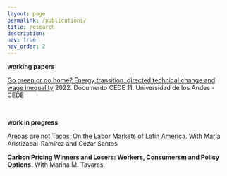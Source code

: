 ```yaml
---
layout: page
permalink: /publications/
title: research
description: 
nav: true
nav_order: 2
---
```


**working papers**

[Go green or go home? Energy transition, directed technical change and wage inequality](https://papers.ssrn.com/sol3/papers.cfm?abstract_id=4109428) 2022. Documento CEDE 11. Universidad de los Andes - CEDE

<br>

**work in progress**

[Arepas are not Tacos: On the Labor Markets of Latin America](https://drive.google.com/file/d/1D03eHgPgEKOj-PGHjuTLTXIghj1Oly0w/view). With María Aristizabal-Ramírez and Cezar Santos

**Carbon Pricing Winners and Losers: Workers, Consumersm and Policy Options**. With Marina M. Tavares.

<!-- 
 Bibsearch Feature -->

<!-- {% include bib_search.liquid %} --> 

 <!-- <div class="publications"> -->

<!-- {% bibliography %} --> 

<!-- </div> --> 
